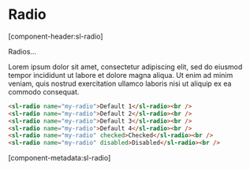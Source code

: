# Radio

[component-header:sl-radio]

Radios...

Lorem ipsum dolor sit amet, consectetur adipiscing elit, sed do eiusmod tempor incididunt ut labore et dolore magna aliqua. Ut enim ad minim veniam, quis nostrud exercitation ullamco laboris nisi ut aliquip ex ea commodo consequat.

```html preview
<sl-radio name="my-radio">Default 1</sl-radio><br />
<sl-radio name="my-radio">Default 2</sl-radio><br />
<sl-radio name="my-radio">Default 3</sl-radio><br />
<sl-radio name="my-radio">Default 4</sl-radio><br />
<sl-radio name="my-radio" checked>Checked</sl-radio><br />
<sl-radio name="my-radio" disabled>Disabled</sl-radio><br />
```

[component-metadata:sl-radio]
